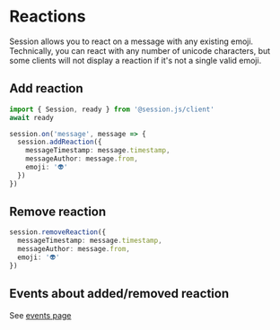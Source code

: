 # Reactions

Session allows you to react on a message with any existing emoji. Technically, you can react with any number of unicode characters, but some clients will not display a reaction if it's not a single valid emoji.

## Add reaction

```ts
import { Session, ready } from '@session.js/client'
await ready

session.on('message', message => {
  session.addReaction({
    messageTimestamp: message.timestamp,
    messageAuthor: message.from,
    emoji: '👽'
  })
})
```

## Remove reaction

```ts
session.removeReaction({
  messageTimestamp: message.timestamp,
  messageAuthor: message.from,
  emoji: '👽'
})
```

## Events about added/removed reaction

See [events page](./events.md#reactionadded)